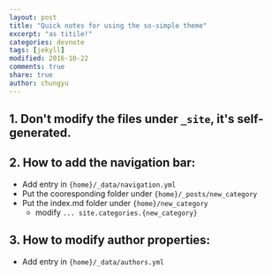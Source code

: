 ```yaml
---
layout: post
title: "Quick notes for using the so-simple theme"
excerpt: "as titile!"
categories: devnote
tags: [jekyll]
modified: 2016-10-22
comments: true
share: true
author: chungyu
---
```


## 1. Don't modify the files under `_site`, it's self-generated.

## 2. How to add the navigation bar:

* Add entry in `{home}/_data/navigation.yml`
* Put the cooresponding folder under `{home}/_posts/new_category`
* Put the index.md folder under `{home}/new_category`
  * modify `... site.categories.{new_category}`

## 3. How to modify author properties:

* Add entry in `{home}/_data/authors.yml`
